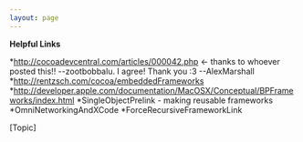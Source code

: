 ```yaml
---
layout: page
---
```




**Helpful Links**

*http://cocoadevcentral.com/articles/000042.php <- thanks to whoever posted this!! --zootbobbalu. I agree! Thank you :3 --AlexMarshall
*http://rentzsch.com/cocoa/embeddedFrameworks
*http://developer.apple.com/documentation/MacOSX/Conceptual/BPFrameworks/index.html
*SingleObjectPrelink - making reusable frameworks
*OmniNetworkingAndXCode
*ForceRecursiveFrameworkLink


[Topic]
